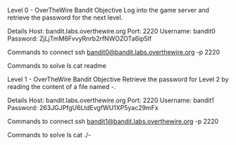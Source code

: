Level 0 - OverTheWire Bandit
Objective
Log into the game server and retrieve the password for the next level.

Details
Host: bandit.labs.overthewire.org
Port: 2220
Username: bandit0
Password: ZjLjTmM6FvvyRnrb2rfNWOZOTa6ip5If

Commands to connect
ssh bandit0@bandit.labs.overthewire.org -p 2220

Commands to solve
ls
cat readme

Level 1 - OverTheWire Bandit
Objective
Retrieve the password for Level 2 by reading the content of a file named -.

Details
Host: bandit.labs.overthewire.org
Port: 2220
Username: bandit1
Password: 263JGJPfgU6LtdEvgfWU1XP5yac29mFx

Commands to connect
ssh bandit1@bandit.labs.overthewire.org -p 2220

Commands to solve
ls
cat ./-
